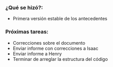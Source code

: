 ### ¿Qué se hizó?:
 - Primera versión estable de los antecedentes
### Próximas tareas:
 - Correcciones sobre el documento
 - Enviar informe con correcciones a Isaac
 - Enviar informe a Henry
 - Terminar de arreglar la estructura del código
